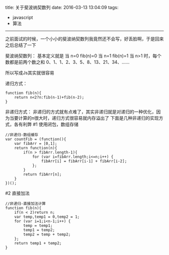 title: 关于斐波纳契数列
date: 2016-03-13 13:04:09
tags:
- javascript
- 算法
---
之前面试的时候，一个小小的斐波纳契数列我竟然还不会写，好丢脸啊，于是回来之后总结了一下
<!-- more -->

斐波纳契数列：
基本定义就是
当 n=0 fib(n)=0
当 n=1 fib(n)=1
当 n>1 时，每个数都是前两个数之和
0、1、1、2、3、5、8、13、21、34、……

所以写成Js其实就很容易

递归方式：
```
function fib(n){
	return n<2?n:fib(n-1)+fib(n-2);
}
```

非递归方式：
非递归的方式就有点难了，其实非递归就是对递归的一种优化，因为当要计算的n很大时，递归方式很容易就内存溢出了
下面是几种非递归的实现方式，各有利弊
#1 使用闭包，数组存储
```
//非递归-数组缓存
var countFib = (function(){
	var fibArr = [0,1];
	return function(n){
		if(n > fibArr.length-1){
			for (var i=fibArr.length;i<=n;i++) {
				fibArr[i] = fibArr[i-1] + fibArr[i-2];
			};
		}
		return fibArr[n];
	}
})();
```
#2 直接加法
```
//非递归-直接加法计算
function fib(n){
	if(n < 2)return n;
	var temp,temp1 = 0,temp2 = 1;
	for (var i=1;i<n-1;i++) {
		temp = temp1;
		temp1 = temp2;
		temp2 = temp + temp2;
	};
	return temp1 + temp2;
}
```
